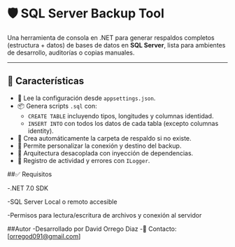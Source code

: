 # 🛡️ SQL Server Backup Tool

Una herramienta de consola en .NET para generar respaldos completos (estructura + datos) de bases de datos en **SQL Server**, lista para ambientes de desarrollo, auditorías o copias manuales.

---

## 📌 Características

- 🔧 Lee la configuración desde `appsettings.json`.
- 📦 Genera scripts `.sql` con:
  - `CREATE TABLE` incluyendo tipos, longitudes y columnas identidad.
  - `INSERT INTO` con todos los datos de cada tabla (excepto columnas identity).
- 📁 Crea automáticamente la carpeta de respaldo si no existe.
- 🔄 Permite personalizar la conexión y destino del backup.
- 🧱 Arquitectura desacoplada con inyección de dependencias.
- 🧾 Registro de actividad y errores con `ILogger`.


##✅ Requisitos

-.NET 7.0 SDK

-SQL Server Local o remoto accesible

-Permisos para lectura/escritura de archivos y conexión al servidor

##Autor
-Desarrollado por David Orrego Diaz
-📧 Contacto: [orregod091@gmail.com]
